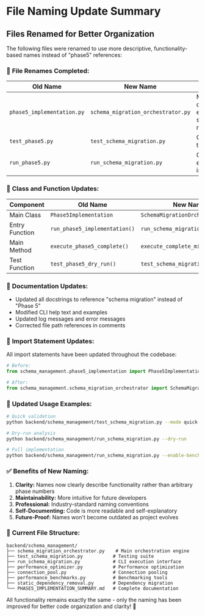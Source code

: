 # File Naming Update Summary

## Files Renamed for Better Organization

The following files were renamed to use more descriptive, functionality-based names instead of "phase5" references:

### 🔄 **File Renames Completed:**

| **Old Name**               | **New Name**                       | **Description**                                |
| -------------------------- | ---------------------------------- | ---------------------------------------------- |
| `phase5_implementation.py` | `schema_migration_orchestrator.py` | Main orchestration engine for schema migration |
| `test_phase5.py`           | `test_schema_migration.py`         | Comprehensive testing suite                    |
| `run_phase5.py`            | `run_schema_migration.py`          | Command-line execution interface               |

### 🔧 **Class and Function Updates:**

| **Component**  | **Old Name**                  | **New Name**                      |
| -------------- | ----------------------------- | --------------------------------- |
| Main Class     | `Phase5Implementation`        | `SchemaMigrationOrchestrator`     |
| Entry Function | `run_phase5_implementation()` | `run_schema_migration()`          |
| Main Method    | `execute_phase5_complete()`   | `execute_complete_migration()`    |
| Test Function  | `test_phase5_dry_run()`       | `test_schema_migration_dry_run()` |

### 📝 **Documentation Updates:**

- Updated all docstrings to reference "schema migration" instead of "Phase 5"
- Modified CLI help text and examples
- Updated log messages and error messages
- Corrected file path references in comments

### 🔗 **Import Statement Updates:**

All import statements have been updated throughout the codebase:

```python
# Before:
from schema_management.phase5_implementation import Phase5Implementation, run_phase5_implementation

# After:
from schema_management.schema_migration_orchestrator import SchemaMigrationOrchestrator, run_schema_migration
```

### 🚀 **Updated Usage Examples:**

```bash
# Quick validation
python backend/schema_management/test_schema_migration.py --mode quick

# Dry-run analysis
python backend/schema_management/run_schema_migration.py --dry-run

# Full implementation
python backend/schema_management/run_schema_migration.py --enable-benchmarks --optimization-level intermediate
```

### ✅ **Benefits of New Naming:**

1. **Clarity:** Names now clearly describe functionality rather than arbitrary phase numbers
2. **Maintainability:** More intuitive for future developers
3. **Professional:** Industry-standard naming conventions
4. **Self-Documenting:** Code is more readable and self-explanatory
5. **Future-Proof:** Names won't become outdated as project evolves

### 📁 **Current File Structure:**

```
backend/schema_management/
├── schema_migration_orchestrator.py    # Main orchestration engine
├── test_schema_migration.py           # Testing suite
├── run_schema_migration.py            # CLI execution interface
├── performance_optimizer.py           # Performance optimization
├── connection_pool.py                 # Connection pooling
├── performance_benchmarks.py          # Benchmarking tools
├── static_dependency_removal.py       # Dependency migration
└── PHASE5_IMPLEMENTATION_SUMMARY.md   # Complete documentation
```

All functionality remains exactly the same - only the naming has been improved for better code organization and clarity! 🎉
